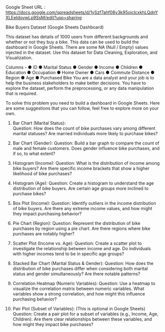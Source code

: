 
Google Sheet URL : https://docs.google.com/spreadsheets/d/1ySzf7ahf08y3k95oiclcxkhLQdnYXLEeIdovwLp9SsM/edit?usp=sharing

Bike Buyers Dataset (Google Sheets Dashboard)

This dataset has details of 1000 users from different backgrounds and whether or not they buy a bike. This data can be used to build the dashboard in Google Sheets. There are some NA (Null / Empty) values injected in the dataset. Use this dataset for Data Cleaning, Exploration, and Visualization.

Columns -
●	ID 
●	Marital Status 
●	Gender 
●	Income 
●	Children 
●	Education 
●	Occupation 
●	Home Owner 
●	Cars 
●	Commute Distance 
●	Region 
●	Age 
●	Purchased Bike
You are a data analyst and your job is to help the business stakeholders to make better decisions. You have to explore the dataset, perform the preprocessing, or any data manipulation that is required. 

To solve this problem you need to build a dashboard in Google Sheets. Here are some suggestions that you can follow, feel free to explore more on your own.
1. Bar Chart (Marital Status):  
Question: How does the count of bike purchases vary among different marital statuses? Are married individuals more likely to purchase bikes?

3. Bar Chart (Gender):
Question: Build a bar graph to compare the count of male and female customers. Does gender influence bike purchases, and if so, to what extent?

4. Histogram (Income):
Question: What is the distribution of income among bike buyers? Are there specific income brackets that show a higher likelihood of bike purchases?

6. Histogram (Age):
Question: Create a histogram to understand the age distribution of bike buyers. Are certain age groups more inclined to purchase bikes?

8. Box Plot (Income):
Question: Identify outliers in the income distribution of bike buyers. Are there any extreme income values, and how might they impact purchasing behavior?

10. Pie Chart (Region):
Question: Represent the distribution of bike purchases by region using a pie chart. Are there regions where bike purchases are notably higher?

12. Scatter Plot (Income vs. Age):
Question: Create a scatter plot to investigate the relationship between income and age. Do individuals with higher incomes tend to be in specific age groups?

14. Stacked Bar Chart (Marital Status & Gender):
Question: How does the distribution of bike purchases differ when considering both marital status and gender simultaneously? Are there notable patterns?

16. Correlation Heatmap (Numeric Variables):
Question: Use a heatmap to visualize the correlation matrix between numeric variables. What variables show a strong correlation, and how might this influence purchasing behavior?

18. Pair Plot (Subset of Variables): (This is optional in Google Sheets)
Question: Create a pair plot for a subset of variables (e.g., Income, Age, Children). Are there clear relationships between these variables, and how might they impact bike purchases?
